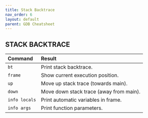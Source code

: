 ```yaml
---
title: Stack Backtrace
nav_order: 6
layout: default
parent: GDB Cheatsheet
---
```


## **STACK BACKTRACE**
  
| Command         | Result                                  |
| :-------------- | :-------------------------------------- |
| `bt`            | Print stack backtrace.                  |
| `frame`         | Show current execution position.        |
| `up`            | Move up stack trace (towards main).     |
| `down`          | Move down stack trace (away from main). |
| `info locals`   | Print automatic variables in frame.     |
| `info args`     | Print function parameters.              |